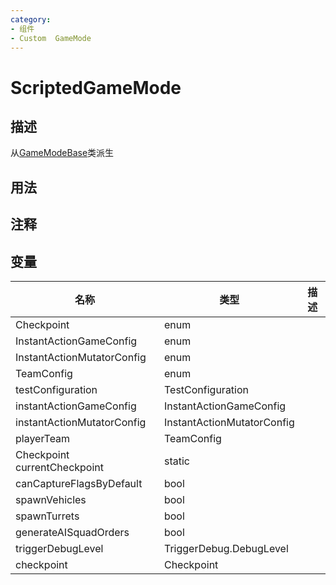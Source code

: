 ```yaml
---
category: 
- 组件
- Custom  GameMode
---
```

# ScriptedGameMode
## 描述
从[GameModeBase](./GameModeBase.md)类派生
## 用法

## 注释

## 变量
| 名称 | 类型 | 描述 |
| ----------- | ----------- | ----------- |
| Checkpoint | enum |  |  
| InstantActionGameConfig | enum |  |  
| InstantActionMutatorConfig | enum |  |  
| TeamConfig | enum |  |  
| testConfiguration | TestConfiguration |  |  
| instantActionGameConfig | InstantActionGameConfig |  |  
| instantActionMutatorConfig | InstantActionMutatorConfig |  |  
| playerTeam | TeamConfig |  |  
| Checkpoint currentCheckpoint  | static |  |  
| canCaptureFlagsByDefault  | bool |  |  
| spawnVehicles  | bool |  |  
| spawnTurrets  | bool |  |  
| generateAISquadOrders  | bool |  |  
| triggerDebugLevel  | TriggerDebug.DebugLevel |  |  
| checkpoint | Checkpoint |  |  
